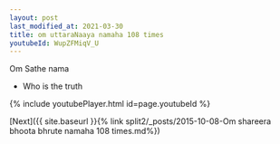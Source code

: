 ```yaml
---
layout: post
last_modified_at: 2021-03-30
title: om uttaraNaaya namaha 108 times
youtubeId: WupZFMiqV_U
---
```

 
 
Om Sathe nama 
 
 -  Who is the truth 
 
  
 
  
 
 
 
 
 
 


{% include youtubePlayer.html id=page.youtubeId %}
 
[Next]({{ site.baseurl }}{% link  split2/_posts/2015-10-08-Om shareera bhoota bhrute namaha 108 times.md%})
 
